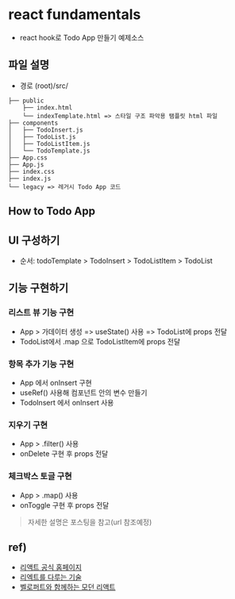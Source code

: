 # react fundamentals

- react hook로 Todo App 만들기 예제소스

## 파일 설명

- 경로 (root)/src/

```
├── public
    ├── index.html
    └── indexTemplate.html => 스타일 구조 파악용 탬플릿 html 파일
├── components
│   ├── TodoInsert.js
│   ├── TodoList.js
│   ├── TodoListItem.js
│   └── TodoTemplate.js
├── App.css
├── App.js
├── index.css
├── index.js
└── legacy => 레거시 Todo App 코드
```

## How to Todo App

## UI 구성하기

- 순서: todoTemplate > TodoInsert > TodoListItem > TodoList

## 기능 구현하기

### 리스트 뷰 기능 구현

- App > 가데이터 생성 => useState() 사용 => TodoList에 props 전달
- TodoList에서 .map 으로 TodoListItem에 props 전달

### 항목 추가 기능 구현

- App 에서 onInsert 구현
- useRef() 사용해 컴포넌트 안의 변수 만들기
- TodoInsert 에서 onInsert 사용

### 지우기 구현

- App > .filter() 사용
- onDelete 구현 후 props 전달

### 체크박스 토글 구현

- App > .map() 사용
- onToggle 구현 후 props 전달

> 자세한 설명은 포스팅을 참고(url 참조예정)

## ref)

- [리액트 공식 홈페이지](https://reactjs.org/)
- [리엑트를 다루는 기술](http://www.yes24.com/Product/Goods/78233628)
- [벨로퍼트와 함께하는 모던 리액트](https://react.vlpt.us/)
